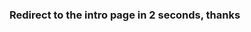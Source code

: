 <meta http-equiv="Refresh" content="2; url=https://hwkuohenry.github.io/pages/intro_clp" />

### Redirect to the intro page in 2 seconds, thanks ###
